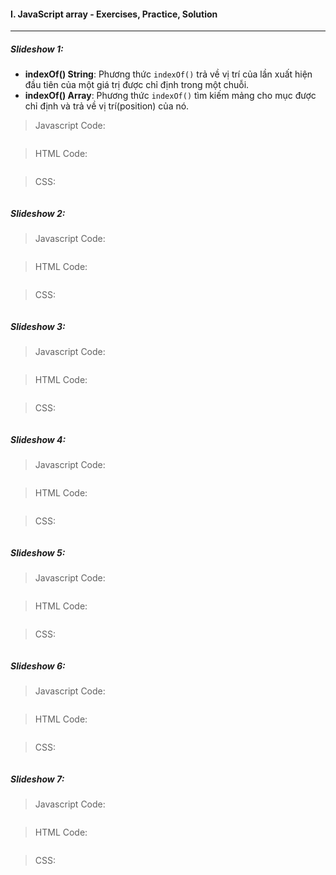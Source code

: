 #### I. JavaScript array - Exercises, Practice, Solution
---
##### Slideshow 1:
- **indexOf() String**: Phương thức ```indexOf()``` trả về vị trí của lần xuất hiện đầu tiên của một giá trị được chỉ định trong một chuỗi.
- **indexOf() Array**: Phương thức ```indexOf()``` tìm kiếm mảng cho mục được chỉ định và trả về vị trí(position) của nó.

>Javascript Code:
```javascript

```

>HTML Code:
```javascript

```

>CSS:
```javascript

```

##### Slideshow 2:

>Javascript Code:
```javascript

```

>HTML Code:
```javascript

```

>CSS:
```javascript

```

##### Slideshow 3:

>Javascript Code:
```javascript

```

>HTML Code:
```javascript

```

>CSS:
```javascript

```

##### Slideshow 4:

>Javascript Code:
```javascript

```

>HTML Code:
```javascript

```

>CSS:
```javascript

```

##### Slideshow 5:

>Javascript Code:
```javascript

```

>HTML Code:
```javascript

```

>CSS:
```javascript

```

##### Slideshow 6:

>Javascript Code:
```javascript

```

>HTML Code:
```javascript

```

>CSS:
```javascript

```

##### Slideshow 7:

>Javascript Code:
```javascript

```

>HTML Code:
```javascript

```

>CSS:
```javascript

```

